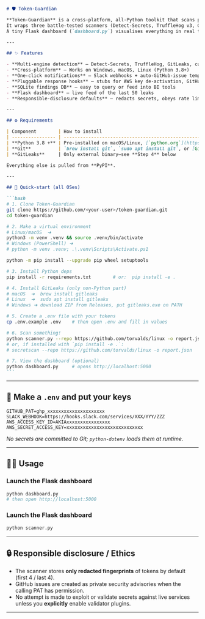 ````markdown
# 🛡️ Token-Guardian

**Token-Guardian** is a cross-platform, all-Python toolkit that scans public (or local) code repositories and log streams for leaked secrets—API keys, OAuth tokens, database URIs, SSH keys—and raises an immediate alert.  
It wraps three battle-tested scanners (Detect-Secrets, TruffleHog v3, GitLeaks) plus your own regex/ML rules, then records every finding in SQLite and (optionally) files a GitHub issue or Slack notification.  
A tiny Flask dashboard (`dashboard.py`) visualises everything in real time.

---

## ✨ Features

- **Multi-engine detection** – Detect-Secrets, TruffleHog, GitLeaks, custom regexes
- **Cross-platform** – Works on Windows, macOS, Linux (Python 3.8+)
- **One-click notifications** – Slack webhooks + auto-GitHub-issue template
- **Pluggable response hooks** – stubs for AWS key de-activation, GitHub PAT rotation
- **SQLite findings DB** – easy to query or feed into BI tools
- **Flask dashboard** – live feed of the last 50 leaks
- **Responsible-disclosure defaults** – redacts secrets, obeys rate limits, no public shaming

---

## ⚙️ Requirements

| Component        | How to install                                                                               | Needed for                |
| ---------------- | -------------------------------------------------------------------------------------------- | ------------------------- |
| **Python 3.8 +** | Pre-installed on macOS/Linux, [`python.org`](https://www.python.org/) for Windows            | Everything                |
| **Git**          | `brew install git`, `sudo apt install git`, or [Git for Windows](https://gitforwindows.org/) | Cloning targets           |
| **GitLeaks**     | Only external binary—see **Step 4** below                                                    | One of the three scanners |

Everything else is pulled from **PyPI**.

---

## 🚀 Quick-start (all OSes)

```bash
# 1. Clone Token-Guardian
git clone https://github.com/<your-user>/token-guardian.git
cd token-guardian

# 2. Make a virtual environment
# Linux/macOS  ➜
python3 -m venv .venv && source .venv/bin/activate
# Windows (PowerShell) ➜
# python -m venv .venv; .\.venv\Scripts\Activate.ps1

python -m pip install --upgrade pip wheel setuptools

# 3. Install Python deps
pip install -r requirements.txt        # or:  pip install -e .

# 4. Install GitLeaks (only non-Python part)
# macOS  ➜  brew install gitleaks
# Linux  ➜  sudo apt install gitleaks
# Windows ➜ download ZIP from Releases, put gitleaks.exe on PATH

# 5. Create a .env file with your tokens
cp .env.example .env    # then open .env and fill in values

# 6. Scan something!
python scanner.py --repo https://github.com/torvalds/linux -o report.json
# or, if installed with `pip install -e .`:
# secretscan --repo https://github.com/torvalds/linux -o report.json

# 7. View the dashboard (optional)
python dashboard.py     # opens http://localhost:5000
```
````

---

## 📝 Make a `.env` and put your keys

```dotenv
GITHUB_PAT=ghp_xxxxxxxxxxxxxxxxxxxxx
SLACK_WEBHOOK=https://hooks.slack.com/services/XXX/YYY/ZZZ
AWS_ACCESS_KEY_ID=AKIAxxxxxxxxxxxxxxxx
AWS_SECRET_ACCESS_KEY=xxxxxxxxxxxxxxxxxxxxxxxxxxxx
```

_No secrets are committed to Git; `python-dotenv` loads them at runtime._

---

## 🏃‍♂️ Usage

### Launch the Flask dashboard

```bash
python dashboard.py
# then open http://localhost:5000
```

### Launch the Flask dashboard

```bash
python scanner.py
```

---

## 🔒 Responsible disclosure / Ethics

- The scanner stores **only redacted fingerprints** of tokens by default (first 4 / last 4).
- GitHub issues are created as private security advisories when the calling PAT has permission.
- No attempt is made to exploit or validate secrets against live services unless you **explicitly** enable validator plugins.

---
